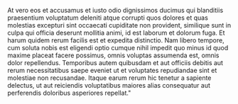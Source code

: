 At vero eos et accusamus et iusto odio dignissimos ducimus qui blanditiis
 praesentium voluptatum deleniti atque corrupti quos dolores et quas molestias
  excepturi sint occaecati cupiditate non provident, similique sunt in culpa qui 
  officia deserunt mollitia animi, id est laborum et dolorum fuga. Et harum quidem 
  rerum facilis est et expedita distinctio. Nam libero tempore, cum soluta 
  nobis est eligendi optio cumque nihil impedit quo minus id quod maxime placeat 
  facere possimus, omnis voluptas assumenda est, omnis dolor repellendus. 
  Temporibus autem quibusdam et aut officiis debitis aut rerum necessitatibus
   saepe eveniet ut et voluptates repudiandae sint et molestiae non recusandae. 
   Itaque earum rerum hic tenetur a sapiente delectus, ut aut reiciendis 
   voluptatibus maiores alias consequatur aut perferendis doloribus asperiores repellat."